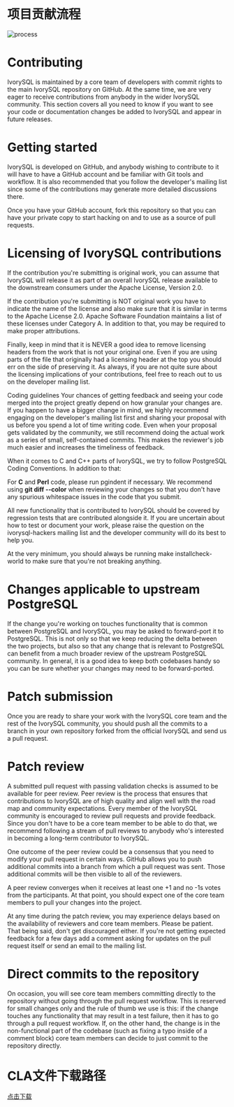 # 项目贡献流程
![process](../../../static/img/process.png)

# Contributing
IvorySQL is maintained by a core team of developers with commit rights to the main IvorySQL repository on GitHub. At the same time, we are very eager to receive contributions from anybody in the wider IvorySQL community. This section covers all you need to know if you want to see your code or documentation changes be added to IvorySQL and appear in future releases.

# Getting started
IvorySQL is developed on GitHub, and anybody wishing to contribute to it will have to have a GitHub account and be familiar with Git tools and workflow. It is also recommended that you follow the developer's mailing list since some of the contributions may generate more detailed discussions there.

Once you have your GitHub account, fork this repository so that you can have your private copy to start hacking on and to use as a source of pull requests.

 

# Licensing of IvorySQL contributions
If the contribution you're submitting is original work, you can assume that IvorySQL will release it as part of an overall IvorySQL release available to the downstream consumers under the Apache License, Version 2.0.

If the contribution you're submitting is NOT original work you have to indicate the name of the license and also make sure that it is similar in terms to the Apache License 2.0. Apache Software Foundation maintains a list of these licenses under Category A. In addition to that, you may be required to make proper attributions.

Finally, keep in mind that it is NEVER a good idea to remove licensing headers from the work that is not your original one. Even if you are using parts of the file that originally had a licensing header at the top you should err on the side of preserving it. As always, if you are not quite sure about the licensing implications of your contributions, feel free to reach out to us on the developer mailing list.

Coding guidelines
Your chances of getting feedback and seeing your code merged into the project greatly depend on how granular your changes are. If you happen to have a bigger change in mind, we highly recommend engaging on the developer's mailing list first and sharing your proposal with us before you spend a lot of time writing code. Even when your proposal gets validated by the community, we still recommend doing the actual work as a series of small, self-contained commits. This makes the reviewer's job much easier and increases the timeliness of feedback.

When it comes to C and C++ parts of IvorySQL, we try to follow PostgreSQL Coding Conventions. In addition to that:

For **C** and **Perl** code, please run pgindent if necessary. We recommend using **git diff --color** when reviewing your changes so that you don't have any spurious whitespace issues in the code that you submit.

All new functionality that is contributed to IvorySQL should be covered by regression tests that are contributed alongside it. If you are uncertain about how to test or document your work, please raise the question on the ivorysql-hackers mailing list and the developer community will do its best to help you.

At the very minimum, you should always be running make installcheck-world to make sure that you're not breaking anything.

# Changes applicable to upstream PostgreSQL
If the change you're working on touches functionality that is common between PostgreSQL and IvorySQL, you may be asked to forward-port it to PostgreSQL. This is not only so that we keep reducing the delta between the two projects, but also so that any change that is relevant to PostgreSQL can benefit from a much broader review of the upstream PostgreSQL community. In general, it is a good idea to keep both codebases handy so you can be sure whether your changes may need to be forward-ported.


# Patch submission
Once you are ready to share your work with the IvorySQL core team and the rest of the IvorySQL community, you should push all the commits to a branch in your own repository forked from the official IvorySQL and send us a pull request.

# Patch review
A submitted pull request with passing validation checks is assumed to be available for peer review. Peer review is the process that ensures that contributions to IvorySQL are of high quality and align well with the road map and community expectations. Every member of the IvorySQL community is encouraged to review pull requests and provide feedback. Since you don't have to be a core team member to be able to do that, we recommend following a stream of pull reviews to anybody who's interested in becoming a long-term contributor to IvorySQL.

One outcome of the peer review could be a consensus that you need to modify your pull request in certain ways. GitHub allows you to push additional commits into a branch from which a pull request was sent. Those additional commits will be then visible to all of the reviewers.

A peer review converges when it receives at least one +1 and no -1s votes from the participants. At that point, you should expect one of the core team members to pull your changes into the project.

At any time during the patch review, you may experience delays based on the availability of reviewers and core team members. Please be patient. That being said, don't get discouraged either. If you're not getting expected feedback for a few days add a comment asking for updates on the pull request itself or send an email to the mailing list.

# Direct commits to the repository
On occasion, you will see core team members committing directly to the repository without going through the pull request workflow. This is reserved for small changes only and the rule of thumb we use is this: if the change touches any functionality that may result in a test failure, then it has to go through a pull request workflow. If, on the other hand, the change is in the non-functional part of the codebase (such as fixing a typo inside of a comment block) core team members can decide to just commit to the repository directly.


# CLA文件下载路径
[点击下载](../../../static/pdf/cla.pdf)